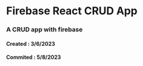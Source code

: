 # Firebase React CRUD App

### A CRUD app with firebase

#### Created : 3/6/2023

#### Commited : 5/8/2023
